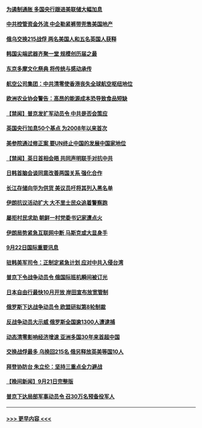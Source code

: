 #### [为遏制通胀 多国央行跟进美联储大幅加息](../pages/prog202/a103534708.md?t=09230501) 
#### [中共控管资金外流 中企勒紧裤带兜售美国地产](../pages/prog202/a103534532.md?t=09230501) 
#### [俄乌交换215战俘 两名美国人和五名英国人获释](../pages/prog202/a103534616.md?t=09230501) 
#### [韩国尖端武器齐聚一堂 规模创历届之最](../pages/prog202/a103534612.md?t=09230501) 
#### [东京多摩文化祭典 将传统与感动承传](../pages/prog202/a103534632.md?t=09230501) 
#### [航空公司集团：中共清零使香港丧失全球航空枢纽地位](../pages/prog202/a103534624.md?t=09230501) 
#### [欧洲农业协会警告：高昂的能源成本恐导致食品短缺](../pages/prog202/a103534579.md?t=09230501) 
#### [【禁闻】普京发扩军动员令 中共是否会策应](../pages/prog202/a103534512.md?t=09230501) 
#### [英国央行加息50个基点 为2008年以来首次](../pages/prog202/a103534494.md?t=09230501) 
#### [美参院通过修正案 要UN终止中国的发展中国家地位](../pages/prog202/a103534479.md?t=09230501) 
#### [【禁闻】英日首相会晤 共同声明联手对抗中共](../pages/prog202/a103534514.md?t=09230501) 
#### [日韩首脑会谈同意改善两国关系 强化合作](../pages/prog202/a103534448.md?t=09230501) 
#### [长江存储向华为供货 美议员吁将其列入黑名单](../pages/prog202/a103534436.md?t=09230501) 
#### [伊朗抗议活动扩大 大不里士民众追着警察跑](../pages/prog202/a103534357.md?t=09230501) 
#### [屡拒村民求助 朝鲜一村党委书记家遭点火](../pages/prog202/a103534349.md?t=09230501) 
#### [伊朗局势紧急互联网中断 马斯克或大显身手](../pages/prog202/a103534342.md?t=09230501) 
#### [9月22日国际重要讯息](../pages/prog202/a103534315.md?t=09230501) 
#### [驻韩美军司令：正制定紧急计划 应对中共入侵台湾](../pages/prog202/a103534299.md?t=09230501) 
#### [普京下令战争动员令 俄国际班机瞬间被订光](../pages/prog202/a103534273.md?t=09230501) 
#### [日本自由行最快10月开放 岸田宣布放宽管制](../pages/prog202/a103534262.md?t=09230501) 
#### [俄罗斯下达战争动员令 欧盟研拟第8轮制裁](../pages/prog202/a103534254.md?t=09230501) 
#### [反战争动员大示威 俄罗斯全国逾1300人遭逮捕](../pages/prog202/a103534199.md?t=09230501) 
#### [动态清零影响经济增速 亚洲多国30年来首超中国](../pages/prog202/a103534211.md?t=09230501) 
#### [交换战俘最多 乌换回215名 俄另释放英美等国10人](../pages/prog202/a103534133.md?t=09230501) 
#### [拜登协防台 朱立伦：坚持三重点全力避战](../pages/prog202/a103534149.md?t=09230501) 
#### [【晚间新闻】9月21日完整版](../pages/prog202/a103534088.md?t=09230501) 
#### [普京下达局部军事动员令 召30万名预备役军人](../pages/prog202/a103534151.md?t=09230501) 

----
#### [ >>> 更早内容 <<< ](../indexes/prog202-earlier.md)
